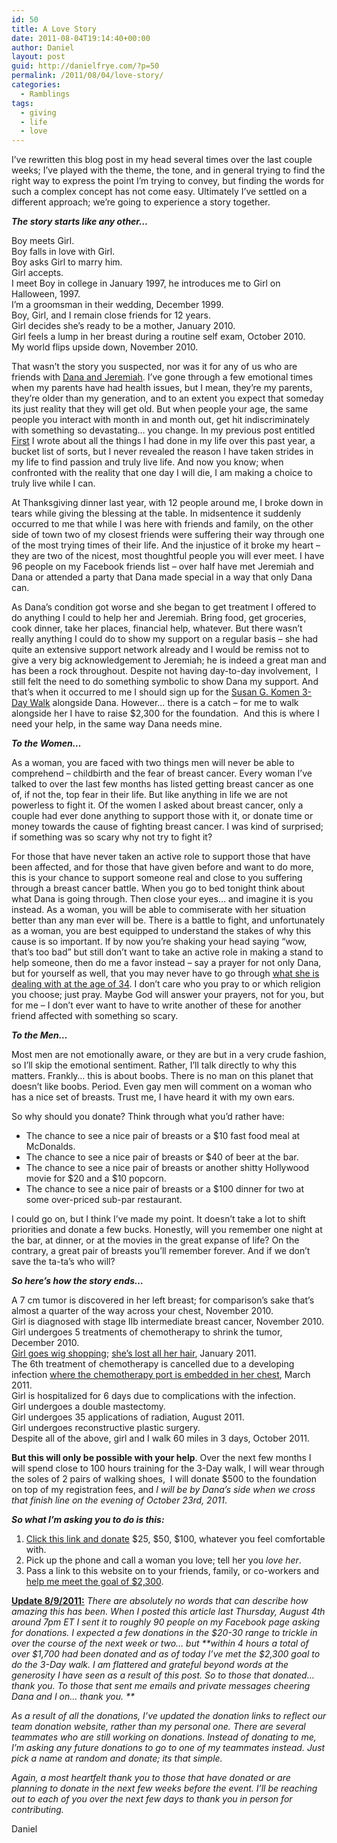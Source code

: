```yaml
---
id: 50
title: A Love Story
date: 2011-08-04T19:14:40+00:00
author: Daniel
layout: post
guid: http://danielfrye.com/?p=50
permalink: /2011/08/04/love-story/
categories:
  - Ramblings
tags:
  - giving
  - life
  - love
---
```

I&#8217;ve rewritten this blog post in my head several times over the last couple weeks; I&#8217;ve played with the theme, the tone, and in general trying to find the right way to express the point I&#8217;m trying to convey, but finding the words for such a complex concept has not come easy. Ultimately I&#8217;ve settled on a different approach; we&#8217;re going to experience a story together.

**_The story starts like any other…_**

Boy meets Girl.  
Boy falls in love with Girl.  
Boy asks Girl to marry him.  
Girl accepts.  
I meet Boy in college in January 1997, he introduces me to Girl on Halloween, 1997.  
I&#8217;m a groomsman in their wedding, December 1999.  
Boy, Girl, and I remain close friends for 12 years.  
Girl decides she&#8217;s ready to be a mother, January 2010.  
Girl feels a lump in her breast during a routine self exam, October 2010.  
My world flips upside down, November 2010.

That wasn&#8217;t the story you suspected, nor was it for any of us who are friends with [Dana and Jeremiah](http://4.bp.blogspot.com/_5mkZNYTXZq0/TRuVaVuOXdI/AAAAAAAACOk/n8-HVmW47oo/s1600/2010-12-10+20.02.13.jpg). I&#8217;ve gone through a few emotional times when my parents have had health issues, but I mean, they&#8217;re my parents, they&#8217;re older than my generation, and to an extent you expect that someday its just reality that they will get old. But when people your age, the same people you interact with month in and month out, get hit indiscriminately with something so devastating… you change. In my previous post entitled [First](http://danielfrye.com/2011/07/18/first/ "First") I wrote about all the things I had done in my life over this past year, a bucket list of sorts, but I never revealed the reason I have taken strides in my life to find passion and truly live life. And now you know; when confronted with the reality that one day I will die, I am making a choice to truly live while I can.

At Thanksgiving dinner last year, with 12 people around me, I broke down in tears while giving the blessing at the table. In midsentence it suddenly occurred to me that while I was here with friends and family, on the other side of town two of my closest friends were suffering their way through one of the most trying times of their life. And the injustice of it broke my heart &#8211; they are two of the nicest, most thoughtful people you will ever meet. I have 96 people on my Facebook friends list &#8211; over half have met Jeremiah and Dana or attended a party that Dana made special in a way that only Dana can.

As Dana&#8217;s condition got worse and she began to get treatment I offered to do anything I could to help her and Jeremiah. Bring food, get groceries, cook dinner, take her places, financial help, whatever. But there wasn&#8217;t really anything I could do to show my support on a regular basis &#8211; she had quite an extensive support network already and I would be remiss not to give a very big acknowledgement to Jeremiah; he is indeed a great man and has been a rock throughout. Despite not having day-to-day involvement,  I still felt the need to do something symbolic to show Dana my support. And that&#8217;s when it occurred to me I should sign up for the [Susan G. Komen 3-Day Walk](http://www.komen.org) alongside Dana. However… there is a catch &#8211; for me to walk alongside her I have to raise $2,300 for the foundation.  And this is where I need your help, in the same way Dana needs mine.

_**To the Women&#8230;**_

As a woman, you are faced with two things men will never be able to comprehend &#8211; childbirth and the fear of breast cancer. Every woman I&#8217;ve talked to over the last few months has listed getting breast cancer as one of, if not the, top fear in their life. But like anything in life we are not powerless to fight it. Of the women I asked about breast cancer, only a couple had ever done anything to support those with it, or donate time or money towards the cause of fighting breast cancer. I was kind of surprised; if something was so scary why not try to fight it?

For those that have never taken an active role to support those that have been affected, and for those that have given before and want to do more, this is your chance to support someone real and close to you suffering through a breast cancer battle. When you go to bed tonight think about what Dana is going through. Then close your eyes&#8230; and imagine it is you instead. As a woman, you will be able to commiserate with her situation better than any man ever will be. There is a battle to fight, and unfortunately as a woman, you are best equipped to understand the stakes of why this cause is so important. If by now you&#8217;re shaking your head saying &#8220;wow, that&#8217;s too bad&#8221; but still don&#8217;t want to take an active role in making a stand to help someone, then do me a favor instead &#8211; say a prayer for not only Dana, but for yourself as well, that you may never have to go through [what she is dealing with at the age of 34](http://pinkpoole.blogspot.com/p/calendar.html). I don&#8217;t care who you pray to or which religion you choose; just pray. Maybe God will answer your prayers, not for you, but for me &#8211; I don&#8217;t ever want to have to write another of these for another friend affected with something so scary.

_**To the Men&#8230;**_

Most men are not emotionally aware, or they are but in a very crude fashion, so I&#8217;ll skip the emotional sentiment. Rather, I&#8217;ll talk directly to why this matters. Frankly… this is about boobs. There is no man on this planet that doesn&#8217;t like boobs. Period. Even gay men will comment on a woman who has a nice set of breasts. Trust me, I have heard it with my own ears.

So why should you donate? Think through what you&#8217;d rather have:

  * The chance to see a nice pair of breasts or a $10 fast food meal at McDonalds.
  * The chance to see a nice pair of breasts or $40 of beer at the bar.
  * The chance to see a nice pair of breasts or another shitty Hollywood movie for $20 and a $10 popcorn.
  * The chance to see a nice pair of breasts or a $100 dinner for two at some over-priced sub-par restaurant.

I could go on, but I think I&#8217;ve made my point. It doesn&#8217;t take a lot to shift priorities and donate a few bucks. Honestly, will you remember one night at the bar, at dinner, or at the movies in the great expanse of life? On the contrary, a great pair of breasts you&#8217;ll remember forever. And if we don&#8217;t save the ta-ta&#8217;s who will?

**_So here&#8217;s how the story ends…_**

A 7 cm tumor is discovered in her left breast; for comparison&#8217;s sake that&#8217;s almost a quarter of the way across your chest, November 2010.  
Girl is diagnosed with stage IIb intermediate breast cancer, November 2010.  
Girl undergoes 5 treatments of chemotherapy to shrink the tumor, December 2010.  
 [Girl goes wig shopping](http://3.bp.blogspot.com/_5mkZNYTXZq0/TU7Eq-NQBqI/AAAAAAAACRs/AzuS3FsYvwo/s1600/IMG_8367.jpg); [she&#8217;s lost all her hair](https://lh3.googleusercontent.com/-sMk3qTXUK_c/TXEoveBYBnI/AAAAAAAACUU/VRvLVsNLKmQ/s1600/2011-01-01+14.08.21.jpg), January 2011.  
The 6th treatment of chemotherapy is cancelled due to a developing infection [where the chemotherapy port is embedded in her chest](http://3.bp.blogspot.com/_5mkZNYTXZq0/TU8uT90z8hI/AAAAAAAACSY/v0HzOBzVjIY/s1600/2010-12-29+13.07.09.jpg), March 2011.  
Girl is hospitalized for 6 days due to complications with the infection.  
Girl undergoes a double mastectomy.  
Girl undergoes 35 applications of radiation, August 2011.  
Girl undergoes reconstructive plastic surgery.  
Despite all of the above, girl and I walk 60 miles in 3 days, October 2011.

**But this will only be possible with your help**. Over the next few months I will spend close to 100 hours training for the 3-Day walk, I will wear through the soles of 2 pairs of walking shoes,  I will donate $500 to the foundation on top of my registration fees, and _I will be by Dana&#8217;s side when we cross that finish line on the evening of October 23rd, 2011_.

**_So what I&#8217;m asking you to do is this:_**

  1. [Click this link and donate](http://www.the3day.org/site/TR/2011/AtlantaEvent2011?team_id=188378&pg=team&fr_id=1610) $25, $50, $100, whatever you feel comfortable with.
  2. Pick up the phone and call a woman you love; tell her you _love her_.
  3. Pass a link to this website on to your friends, family, or co-workers and <a href="http://www.the3day.org/site/TR/2011/AtlantaEvent2011?team_id=188378&pg=team&fr_id=1610" target="_blank" rel="noopener">help me meet the goal of $2,300</a>.

<span style="text-decoration: underline;"><strong>Update 8/9/2011:</strong></span> _There are absolutely no words that can describe how amazing this has been. When I posted this article last Thursday, August 4th around 7pm ET I sent it to roughly 90 people on my Facebook page asking for donations. I expected a few donations in the $20-30 range to trickle in over the course of the next week or two&#8230; but **within 4 hours a total of over $1,700 had been donated and as of today I&#8217;ve met the $2,300 goal to do the 3-Day walk. I am flattered and grateful beyond words at the generosity I have seen as a result of this post. So to those that donated&#8230; thank you. To those that sent me emails and private messages cheering Dana and I on&#8230; thank you. **_

_As a result of all the donations, I&#8217;ve updated the donation links to reflect our team donation website, rather than my personal one. There are several teammates who are still working on donations. Instead of donating to me, I&#8217;m asking any future donations to go to one of my teammates instead. Just pick a name at random and donate; its that simple._

_Again, a most heartfelt thank you to those that have donated or are planning to donate in the next few weeks before the event. I&#8217;ll be reaching out to each of you over the next few days to thank you in person for contributing._

Daniel